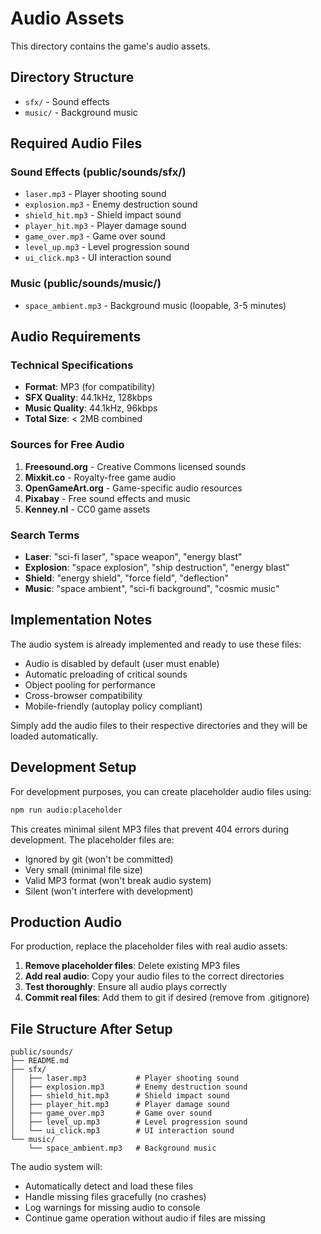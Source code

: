 # Audio Assets

This directory contains the game's audio assets.

## Directory Structure

- `sfx/` - Sound effects
- `music/` - Background music

## Required Audio Files

### Sound Effects (public/sounds/sfx/)
- `laser.mp3` - Player shooting sound
- `explosion.mp3` - Enemy destruction sound
- `shield_hit.mp3` - Shield impact sound
- `player_hit.mp3` - Player damage sound
- `game_over.mp3` - Game over sound
- `level_up.mp3` - Level progression sound
- `ui_click.mp3` - UI interaction sound

### Music (public/sounds/music/)
- `space_ambient.mp3` - Background music (loopable, 3-5 minutes)

## Audio Requirements

### Technical Specifications
- **Format**: MP3 (for compatibility)
- **SFX Quality**: 44.1kHz, 128kbps
- **Music Quality**: 44.1kHz, 96kbps
- **Total Size**: < 2MB combined

### Sources for Free Audio
1. **Freesound.org** - Creative Commons licensed sounds
2. **Mixkit.co** - Royalty-free game audio
3. **OpenGameArt.org** - Game-specific audio resources
4. **Pixabay** - Free sound effects and music
5. **Kenney.nl** - CC0 game assets

### Search Terms
- **Laser**: "sci-fi laser", "space weapon", "energy blast"
- **Explosion**: "space explosion", "ship destruction", "energy blast"
- **Shield**: "energy shield", "force field", "deflection"
- **Music**: "space ambient", "sci-fi background", "cosmic music"

## Implementation Notes

The audio system is already implemented and ready to use these files:
- Audio is disabled by default (user must enable)
- Automatic preloading of critical sounds
- Object pooling for performance
- Cross-browser compatibility
- Mobile-friendly (autoplay policy compliant)

Simply add the audio files to their respective directories and they will be loaded automatically.

## Development Setup

For development purposes, you can create placeholder audio files using:

```bash
npm run audio:placeholder
```

This creates minimal silent MP3 files that prevent 404 errors during development. The placeholder files are:
- Ignored by git (won't be committed)
- Very small (minimal file size)
- Valid MP3 format (won't break audio system)
- Silent (won't interfere with development)

## Production Audio

For production, replace the placeholder files with real audio assets:

1. **Remove placeholder files**: Delete existing MP3 files
2. **Add real audio**: Copy your audio files to the correct directories
3. **Test thoroughly**: Ensure all audio plays correctly
4. **Commit real files**: Add them to git if desired (remove from .gitignore)

## File Structure After Setup

```
public/sounds/
├── README.md
├── sfx/
│   ├── laser.mp3           # Player shooting sound
│   ├── explosion.mp3       # Enemy destruction sound
│   ├── shield_hit.mp3      # Shield impact sound
│   ├── player_hit.mp3      # Player damage sound
│   ├── game_over.mp3       # Game over sound
│   ├── level_up.mp3        # Level progression sound
│   └── ui_click.mp3        # UI interaction sound
└── music/
    └── space_ambient.mp3   # Background music
```

The audio system will:
- Automatically detect and load these files
- Handle missing files gracefully (no crashes)
- Log warnings for missing audio to console
- Continue game operation without audio if files are missing